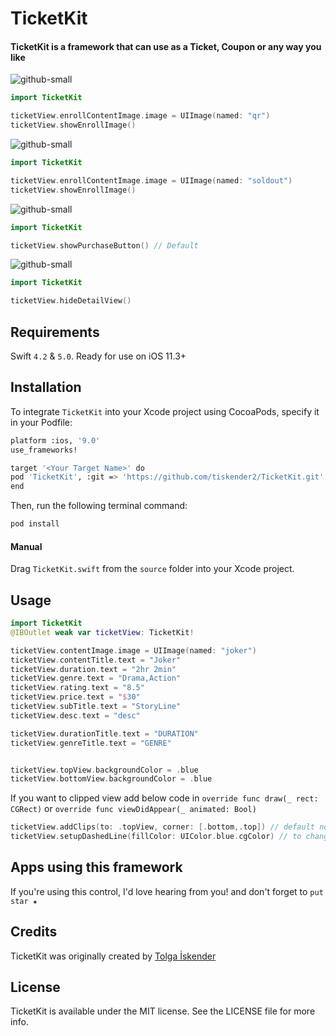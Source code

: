 # TicketKit

#### TicketKit is a framework that can use as a Ticket, Coupon or any way you like
![github-small](https://i.ibb.co/tKzWdTs/Screen-Shot-2020-07-29-at-09-01-20.png)
```swift
import TicketKit

ticketView.enrollContentImage.image = UIImage(named: "qr")
ticketView.showEnrollImage()
```
![github-small](https://i.ibb.co/pZnR50G/Screen-Shot-2020-07-29-at-09-09-15.png )
```swift
import TicketKit

ticketView.enrollContentImage.image = UIImage(named: "soldout")
ticketView.showEnrollImage()
```
![github-small](https://i.ibb.co/4JJ7fYX/Screen-Shot-2020-07-29-at-09-02-58.png )
```swift
import TicketKit

ticketView.showPurchaseButton() // Default
```
![github-small](https://i.ibb.co/THgdmkn/Screen-Shot-2020-07-29-at-09-00-16.png )
```swift
import TicketKit

ticketView.hideDetailView()
```

## Requirements
Swift `4.2` & `5.0`. Ready for use on iOS 11.3+

## Installation

To integrate `TicketKit` into your Xcode project using CocoaPods, specify it in your Podfile:

```bash
platform :ios, '9.0'
use_frameworks!

target '<Your Target Name>' do
pod 'TicketKit', :git => 'https://github.com/tiskender2/TicketKit.git'
end
```
Then, run the following terminal command:
```bash
pod install
```
#### Manual

Drag `TicketKit.swift` from the `source` folder into your Xcode project.
## Usage
```swift
import TicketKit
@IBOutlet weak var ticketView: TicketKit!

ticketView.contentImage.image = UIImage(named: "joker")
ticketView.contentTitle.text = "Joker"
ticketView.duration.text = "2hr 2min"
ticketView.genre.text = "Drama,Action"
ticketView.rating.text = "8.5"
ticketView.price.text = "$30"
ticketView.subTitle.text = "StoryLine"
ticketView.desc.text = "desc"

ticketView.durationTitle.text = "DURATION"
ticketView.genreTitle.text = "GENRE"


ticketView.topView.backgroundColor = .blue
ticketView.bottomView.backgroundColor = .blue
```
If you want to clipped view add below code in `override func draw(_ rect: CGRect)` or  `override func viewDidAppear(_ animated: Bool) ` 
```swift
ticketView.addClips(to: .topView, corner: [.bottom,.top]) // default no clip
ticketView.setupDashedLine(fillColor: UIColor.blue.cgColor) // to change dashed line color, default is white
```
## Apps using this framework

If you're using this control, I'd love hearing from you! and
don't forget to `put star ★`

## Credits
TicketKit was originally created by [Tolga İskender](https://www.linkedin.com/in/tolga-iskender/)
## License
TicketKit is available under the MIT license. See the LICENSE file for more info.
